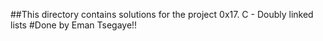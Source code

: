 ##This directory contains solutions for the project 0x17. C - Doubly linked lists
#Done by Eman Tsegaye!!
